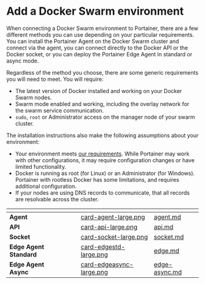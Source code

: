 # Add a Docker Swarm environment

When connecting a Docker Swarm environment to Portainer, there are a few different methods you can use depending on your particular requirements. You can install the Portainer Agent on the Docker Swarm cluster and connect via the agent, you can connect directly to the Docker API or the Docker socket, or you can deploy the Portainer Edge Agent in standard or async mode.

Regardless of the method you choose, there are some generic requirements you will need to meet. You will require:

* The latest version of Docker installed and working on your Docker Swarm nodes.
* Swarm mode enabled and working, including the overlay network for the swarm service communication.
* `sudo`, `root` or Administrator access on the manager node of your swarm cluster.

The installation instructions also make the following assumptions about your environment:

* Your environment meets [our requirements](../../../../start/requirements-and-prerequisites.md). While Portainer may work with other configurations, it may require configuration changes or have limited functionality.
* Docker is running as root (for Linux) or an Administrator (for Windows). Portainer with rootless Docker has some limitations, and requires additional configuration.
* If your nodes are using DNS records to communicate, that all records are resolvable across the cluster.

<table data-view="cards"><thead><tr><th></th><th></th><th></th><th data-hidden data-card-cover data-type="files"></th><th data-hidden data-card-target data-type="content-ref"></th></tr></thead><tbody><tr><td><strong>Agent</strong></td><td></td><td></td><td><a href="../../../../.gitbook/assets/card-agent-large.png">card-agent-large.png</a></td><td><a href="agent.md">agent.md</a></td></tr><tr><td><strong>API</strong></td><td></td><td></td><td><a href="../../../../.gitbook/assets/card-api-large.png">card-api-large.png</a></td><td><a href="api.md">api.md</a></td></tr><tr><td><strong>Socket</strong></td><td></td><td></td><td><a href="../../../../.gitbook/assets/card-socket-large.png">card-socket-large.png</a></td><td><a href="socket.md">socket.md</a></td></tr><tr><td><strong>Edge Agent Standard</strong></td><td></td><td></td><td><a href="../../../../.gitbook/assets/card-edgestd-large.png">card-edgestd-large.png</a></td><td><a href="edge.md">edge.md</a></td></tr><tr><td><strong>Edge Agent Async</strong></td><td></td><td></td><td><a href="../../../../.gitbook/assets/card-edgeasync-large.png">card-edgeasync-large.png</a></td><td><a href="edge-async.md">edge-async.md</a></td></tr></tbody></table>
